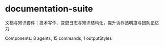 # documentation-suite

文档与知识套件：技术写作、变更日志与知识结构化，提升协作透明度与团队记忆力

Components: 8 agents, 15 commands, 1 outputStyles
